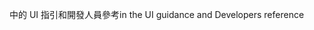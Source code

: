 <span data-ttu-id="4d747-101">中的 UI 指引和開發人員參考</span><span class="sxs-lookup"><span data-stu-id="4d747-101">in the UI guidance and Developers reference</span></span>